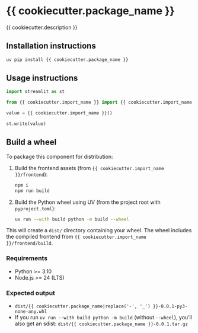 # {{ cookiecutter.package_name }}

{{ cookiecutter.description }}

## Installation instructions

```sh
uv pip install {{ cookiecutter.package_name }}
```

## Usage instructions

```python
import streamlit as st

from {{ cookiecutter.import_name }} import {{ cookiecutter.import_name }}

value = {{ cookiecutter.import_name }}()

st.write(value)
```

## Build a wheel

To package this component for distribution:

1. Build the frontend assets (from `{{ cookiecutter.import_name }}/frontend`):

   ```sh
   npm i
   npm run build
   ```

2. Build the Python wheel using UV (from the project root with `pyproject.toml`):
   ```sh
   uv run --with build python -m build --wheel
   ```

This will create a `dist/` directory containing your wheel. The wheel includes the compiled frontend from `{{ cookiecutter.import_name }}/frontend/build`.

### Requirements

- Python >= 3.10
- Node.js >= 24 (LTS)

### Expected output

- `dist/{{ cookiecutter.package_name|replace('-', '_') }}-0.0.1-py3-none-any.whl`
- If you run `uv run --with build python -m build` (without `--wheel`), you’ll also get an sdist: `dist/{{ cookiecutter.package_name }}-0.0.1.tar.gz`
